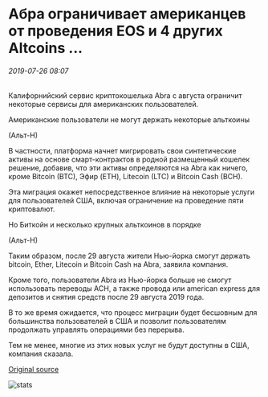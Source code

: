 # Абра ограничивает американцев от проведения EOS и 4 других Altcoins ...

###### 2019-07-26 08:07

Калифорнийский сервис криптокошелька Abra с августа ограничит некоторые сервисы для американских пользователей.

Американские пользователи не могут держать некоторые альткоины

(Альт-Н)

В частности, платформа начнет мигрировать свои синтетические активы на основе смарт-контрактов в родной размещенный кошелек решение, добавив, что эти активы определяются на Abra как ничего, кроме Bitcoin (BTC), Эфир (ETH), Litecoin (LTC) и Bitcoin Cash (BCH).

Эта миграция окажет непосредственное влияние на некоторые услуги для пользователей США, включая ограничение на проведение пяти криптовалют.

Но Биткойн и несколько крупных альткоинов в порядке

(Альт-Н)

Таким образом, после 29 августа жители Нью-йорка смогут держать bitcoin, Ether, Litecoin и Bitcoin Cash на Abra, заявила компания.

Кроме того, пользователи Abra из Нью-йорка больше не смогут использовать переводы ACH, а также провода или american express для депозитов и снятия средств после 29 августа 2019 года.

В то же время ожидается, что процесс миграции будет бесшовным для большинства пользователей в США и позволит пользователям продолжать управлять операциями без перерыва.

Тем не менее, многие из этих новых услуг не будут доступны в США, компания сказала.

[Original source](https://cointelegraph.com/news/abra-restricts-americans-from-holding-eos-and-4-other-altcoins)

![stats](https://c.statcounter.com/11760860/0/a89fa40b/1/ "stats")